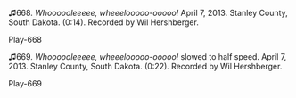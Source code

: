 ♫668. *Whoooooleeeee, wheeelooooo-ooooo!* April 7, 2013. Stanley County,
South Dakota. (0:14). Recorded by Wil Hershberger.

Play-668

♫669. *Whoooooleeeee, wheeelooooo-ooooo!* slowed to half speed. April 7,
2013. Stanley County, South Dakota. (0:22). Recorded by Wil Hershberger.

Play-669


